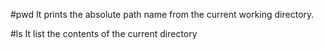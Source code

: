 #pwd
It prints the absolute path name from the current working directory.

#ls
It list the contents of the current directory
